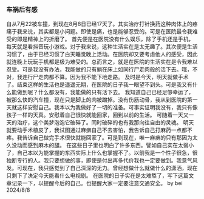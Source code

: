 ### 车祸后有感
自从7月22被车撞，到现在8月8日已经17天了。其实治疗打针换药这种肉体上的疼痛于我来说，其实都是小问题。即使是痛，也是能够忍受的。可是在医院最令我难受的即是精神上的折磨了。
首先便是在医院没有什么娱乐，除了手机还是手机，每天就是看抖音玩小游戏。对于我来说，这种生活实在是太无趣了。其次便是生活习惯了，由于已经习惯了白天睡觉晚上活动。在医院却又要考虑他人的感受，因此就连晚上玩玩手机都是极为难受的。总而言之，就是在医院的生活实在是令我难以忍受。可是我没有办法，我能做的只有躺在床上如同行尸走肉般的活下去。哦，不对，我连行尸走肉都不算。因为我不能下地走路。
及时是今天，明天就做手术了。结束这样的生活也是遥遥无期，在医院的日子我一眼望不到头。可是我又有什么能做到呢？什么都没有，我能做的只有活下去。
我知道自己已经足够幸运了，被那么快的汽车撞，现在只是脚上的肉被蹭掉。没有伤筋动骨，我从到医院的第一天就这样安慰自己。我本以为我做好了一切的准备。可事实证明我没有，我只有像孩子一样的天真。安慰着自己很快就能回家，回到以前的生活。
可随着一天又一天的治疗，这个美梦泡泡它破碎了。同时破碎的也有我那向往自由的灵魂。
明天就要动手术植皮了，我试图通过麻痹自己不去害怕，我告诉自己打麻药一点都不疼。我告诉自己做完手术很快就能回家了。可是到现在，唯一麻痹的只有那因为太久没动而感到麻木的腿。
在这些日子里也明白了许多东西。譬如自己实在太弱小了，自己本以为能掌握的东西实际上什么也掌握不了。以前我是一个性子很急，很独断专行的人。我只要想做的事，即使是付出再多代价我也一定要做到。我意气风发。可现在，我只感觉到了自己深深的无力。曾经想做什么就做什么的潇洒，现在只剩下了决定今天能看什么电视剧。
在医院的日子实在是太难熬了，写下这篇文章记录一下，以提醒今后的自己。也提醒大家一定要注意交通安全。
by bei
2024/8/8